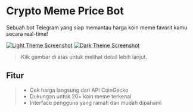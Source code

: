 # Crypto Meme Price Bot

Sebuah bot Telegram yang siap memantau harga koin meme favorit kamu secara real-time!

[![Light Theme Screenshot](https://i.ibb.co/vzFBCKV/Screenshot-20241017-190715.jpg)](https://example.com/link1)
[![Dark Theme Screenshot](https://i.ibb.co/cbJWMfx/Screenshot-20241017-190701.jpg)](https://example.com/link2)

> Klik gambar di atas untuk melihat detail lebih lanjut.

## Fitur

> - Cek harga langsung dari API CoinGecko  
> - Dukungan untuk 20+ koin meme terkenal  
> - Interface pengguna yang ramah dan mudah dipahami
